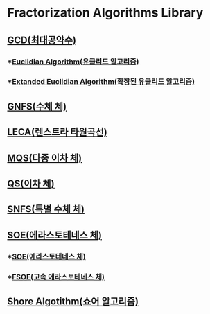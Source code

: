 # Fractorization Algorithms Library
## <U>[GCD(최대공약수)](https://github.com/ILYJNY/Fractorizations/tree/master/GCD)</U>
###     *<U>[Euclidian Algorithm(유클리드 알고리즘)](https://github.com/ILYJNY/Fractorizations/blob/master/SOE/main/FSOE.cpp)</U>
###     *<U>[Extanded Euclidian Algorithm(확장된 유클리드 알고리즘)](https://github.com/ILYJNY/Fractorizations/blob/master/GCD/Extanded%20Euclidian%20Algorithm.cpp)</U>
## <U>[GNFS(수체 체)](https://github.com/ILYJNY/Fractorizations/tree/master/GNFS)</U>
## <U>[LECA(렌스트라 타원곡선)](https://github.com/ILYJNY/Fractorizations/tree/master/LECA)</U>
## <U>[MQS(다중 이차 체)](https://github.com/ILYJNY/Fractorizations/tree/master/MQS)</U>
## <U>[QS(이차 체)](https://github.com/ILYJNY/Fractorizations/tree/master/QS)</U>
## <U>[SNFS(특별 수체 체)](https://github.com/ILYJNY/Fractorizations/tree/master/SNFS)</U>
## <U>[SOE(에라스토테네스 체)](https://github.com/ILYJNY/Fractorizations/tree/master/SOE)</U>
###     *<U>[SOE(에라스토테네스 체)](https://github.com/ILYJNY/Fractorizations/blob/master/SOE/main/SOE.cpp)</U>
###     *<U>[FSOE(고속 에라스토테네스 체)](https://github.com/ILYJNY/Fractorizations/blob/master/SOE/main/FSOE.cpp)</U>
## <U>[Shore Algotithm(쇼어 알고리즘)](https://github.com/ILYJNY/Fractorizations/tree/master/Shore%20Algorithm)</U>